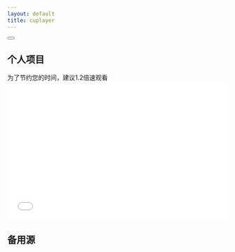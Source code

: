 ```yaml
---
layout: default 
title: cuplayer
---
```


<head>
<style> 
.video-container { position: relative; padding-bottom: 56.25%; padding-top: 30px; height: 0} 
.video-container iframe { position: absolute; top:0; right: 0; width: 100%; height: 100%; float:right} 
</style>
</head>


<div id="ace-content" class="ace-container-shift">
<div class="ace-container"> <div id="ace-nav-wrap" class="hidden-sm hidden-xs">
<div class="ace-nav-cont">
<div id="ace-nav-scroll">
<nav id="ace-nav" class="ace-nav">
</nav>
</div>

<div id="ace-nav-tools" class="hidden">
<span class="ace-icon ace-icon-dots-three-horizontal"></span>

<button id="ace-nav-arrow" class="clear-btn">
<span class="ace-icon ace-icon-chevron-thin-down"></span>
</button>
</div>
</div>

<!-- <div class="ace-nav-btm"></div> -->
</div><!-- .ace-nav-wrap -->

<h2>个人项目</h2>
为了节约您的时间，建议1.2倍速观看
<div class="video-container">
<iframe width="600" height="450" frameborder="0" allowfullscreen mozallowfullscreen webkitallowfullscreen src="//go.plvideo.cn/front/video/preview?vid=dc5e1398941c7283b0ebfc15bac6c663_d"> </iframe>
</div>

<h2>备用源</h2>
<a href="https://zlonqi.gitee.io/2020/02/11/backup_source/"><img src="/zlonqi/styles/img/video1.png" alt=""><img src="/zlonqi/styles/img/video2.png" alt=""><img src="/zlonqi/styles/img/video3.png" alt=""></a>

<!--<video id="video" controls="" preload="none">
    <source id="mp4" src="../../../../../zlonqi/styles/img/t.mp4" type="video/mp4">
</video> -->

</div><!-- .ace-container -->
</div><!-- #ace-content -->

